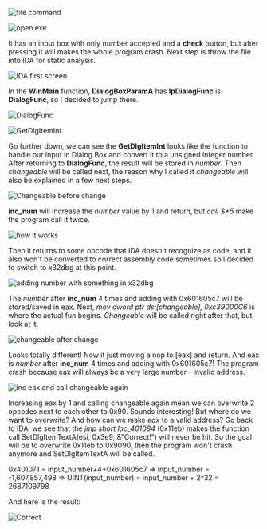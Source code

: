 ![file command](https://media.discordapp.net/attachments/1001097982957068298/1087932235119853669/image.png)

![open exe](https://cdn.discordapp.com/attachments/1001097982957068298/1087933252066615347/image.png)

It has an input box with only number accepted and a **check** button, but after pressing it will makes the whole program crash.
Next step is throw the file into IDA for static analysis.

![IDA first screen](https://cdn.discordapp.com/attachments/1001097982957068298/1087952500168077393/image.png)

In the **WinMain** function, **DialogBoxParamA** has **lpDialogFunc** is **DialogFunc**, so I decided to jump there.

![DialogFunc](https://cdn.discordapp.com/attachments/1001097982957068298/1087952774861443162/image.png)

![GetDlgItemInt](https://cdn.discordapp.com/attachments/1001097982957068298/1087952907489529907/image.png)

Go further down, we can see the **GetDlgItemInt** looks like the function to handle our input in Dialog Box and convert it to a unsigned integer number.
After returning to **DialogFunc**, the result will be stored in *number*. Then *changeable* will be called next, the reason why I called it *changeable* will also be explained in a few next steps.

![Changeable before change](https://media.discordapp.net/attachments/1001097982957068298/1087955580557205566/image.png)

**inc_num** will increase the *number* value by 1 and return, but *call $+5* make the program call it twice.

![how it works](https://cdn.discordapp.com/attachments/1001097982957068298/1087957683375710288/image.png)

Then it returns to some opcode that IDA doesn't recognize as code, and it also won't be converted to correct assembly code sometimes so I decided to switch to x32dbg at this point.

![adding number with something in x32dbg](https://media.discordapp.net/attachments/1001097982957068298/1087943960179265606/image.png)

The *number* after **inc_num** 4 times and adding with 0x601605c7 will be stored/saved in eax. Next, *mov dword ptr ds:[changeable], 0xc39000C6* is where the actual fun begins.
*Changeable* will be called right after that, but look at it.

![changeable after change](https://media.discordapp.net/attachments/1001097982957068298/1087945438541398097/image.png)

Looks totally different! Now it just moving a nop to [eax] and return. And eax is *number* after **inc_num** 4 times and adding with 0x601605c7! The program crash because eax will always be a very large number - invalid address.

![inc eax and call changeable again](https://media.discordapp.net/attachments/1001097982957068298/1087946410139332699/image.png)

Increasing eax by 1 and calling changeable again mean we can overwrite 2 opcodes next to each other to 0x90. Sounds interesting! But where do we want to overwrite? And how can we make *eax* to a valid address?
Go back to IDA, we see that the *jmp short loc_401084* (0x11eb) makes the function call SetDlgItemTextA(esi, 0x3e9, &"Correct!") will never be hit.
So the goal will be to overwrite 0x11eb to 0x9090, then the program won't crash anymore and SetDlgItemTextA will be called.

0x401071 = input_number+4+0x601605c7 => input_number = -1,607,857,498 => UINT(input_number) = input_number + 2^32 = 2687109798

And here is the result:

![Correct](https://media.discordapp.net/attachments/1001097982957068298/1087951556634226708/image.png)
